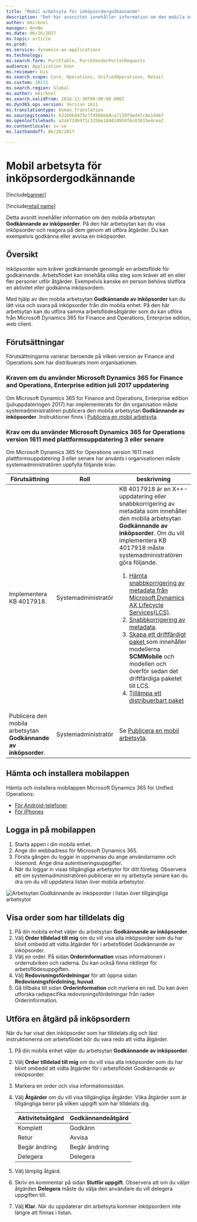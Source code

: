 ```yaml
---
title: "Mobil arbetsyta för inköpsordergodkännande"
description: "Det här avsnittet innehåller information om den mobila arbetsytan Godkännande av inköpsorder där du kan visa inköpsorder och reagera på dem genom att utföra åtgärder. Du kan exempelvis godkänna eller avvisa en inköpsorder."
author: mkirknel
manager: AnnBe
ms.date: 06/16/2017
ms.topic: article
ms.prod: 
ms.service: dynamics-ax-applications
ms.technology: 
ms.search.form: PurchTable, PurchVendorPortalRequests
audience: Application User
ms.reviewer: bis
ms.search.scope: Core, Operations, UnifiedOperations, Retail
ms.custom: 30211
ms.search.region: Global
ms.author: mkirknel
ms.search.validFrom: 2016-11-30T00:00:00.000Z
ms.dyn365.ops.version: Version 1611
ms.translationtype: Human Translation
ms.sourcegitcommit: 63160b9473c7f45b0eb0ca7139f9ed47c8e1446f
ms.openlocfilehash: a2ab719b971c325be184d1d950f6c03815e4cea2
ms.contentlocale: sv-se
ms.lasthandoff: 06/20/2017

---
```


# <a name="purchase-order-approval-mobile-workspace"></a>Mobil arbetsyta för inköpsordergodkännande

[!include[banner](../includes/banner.md)]

[!include[retail name](../includes/retail-name.md)]

Detta avsnitt innehåller information om den mobila arbetsytan **Godkännande av inköpsorder**. På den här arbetsytan kan du visa inköpsorder och reagera på dem genom att utföra åtgärder. Du kan exempelvis godkänna eller avvisa en inköpsorder.
 
## <a name="overview"></a>Översikt 
Inköpsorder som kräver godkännande genomgår en arbetsflöde för godkännande. Arbetsflödet kan innehålla olika steg som kräver att en eller fler personer utför åtgärder. Exempelvis kanske en person behöva slutföra en aktivitet eller godkänna inköpsordern. 

Med hjälp av den mobila arbetsytan **Godkännande av inköpsorder** kan du lätt visa och svara på inköpsorder från din mobila enhet. På den här arbetsytan kan du utföra samma arbetsflödesåtgärder som du kan utföra från Microsoft Dynamics 365 for Finance and Operations, Enterprise edition, web client.

## <a name="prerequisites"></a>Förutsättningar
Förutsättningarna varierar beroende på vilken version av Finance and Operations som har distribuerats inom organisationen.

### <a name="prerequisites-if-you-use-microsoft-dynamics-365-for-finance-and-operations-enterprise-edition-july-2017-update"></a>Kraven om du använder Microsoft Dynamics 365 for Finance and Operations, Enterprise edition juli 2017 uppdatering 
Om Microsoft Dynamics 365 for Finance and Operations, Enterprise edition (juliuppdateringen 2017) har implementerats för din organisation måste systemadministratören publicera den mobila arbetsytan **Godkännande av inköpsorder**. Instruktioner finns i [Publicera en mobil arbetsyta](/dynamics365/unified-operations/dev-itpro/mobile-apps/publish-mobile-workspace).

### <a name="prerequisites-if-you-use-microsoft-dynamics-365-for-operations-version-1611-with-platform-update-3-or-later"></a>Krav om du använder Microsoft Dynamics 365 for Operations version 1611 med plattformsuppdatering 3 eller senare
Om Microsoft Dynamics 365 for Operations version 1611 med plattformsuppdatering 3 eller senare har använts i organisationen måste systemadministratören uppfylla följande krav. 

<table>
<thead>
<tr class="header">
<th>Förutsättning</th>
<th>Roll</th>
<th>beskrivning</th>
</tr>
</thead>
<tbody>
<tr class="odd">
<td>Implementera KB 4017918.</td>
<td>Systemadministratör</td>
<td>KB 4017918 är en X++-uppdatering eller snabbkorrigering av metadata som innehåller den mobila arbetsytan <strong>Godkännande av inköpsorder</strong>. Om du vill implementera KB 4017918 måste systemadministratören göra följande.
<ol>
<li><a href="/dynamics365/unified-operations/dev-itpro/migration-upgrade/download-hotfix-lcs">Hämta snabbkorrigering av metadata från Microsoft Dynamics AX Lifecycle Services(LCS)</a>.</li>
<li><a href="/dynamics365/unified-operations/dev-itpro/migration-upgrade/install-metadata-hotfix-package">Snabbkorrigering av metadata</a>.</li>
<li><a href="/dynamics365/unified-operations/dev-itpro/deployment/create-apply-deployable-package">Skapa ett driftfärdigt paket </a> som innehåller modellerna <strong>SCMMobile</strong> och modellen och överför sedan det driftfärdiga paketet till LCS. </li>
<li><a href="/dynamics365/unified-operations/dev-itpro/deployment/apply-deployable-package-system">Tillämpa ett distribuerbart paket</a></li>
</ol></td>
</tr>
<tr class="even">
<td>Publicera den mobila arbetsytan <strong>Godkännande av inköpsorder</strong>.</td>
<td>Systemadministratör</td>
<td>Se <a href="/dynamics365/unified-operations/dev-itpro/mobile-apps/publish-mobile-workspace">Publicera en mobil arbetsyta</a>.</td>
</tr>
</tbody>
</table>

## <a name="download-and-install-the-mobile-app"></a>Hämta och installera mobilappen
Hämta och installera mobilappen Microsoft Dynamics 365 for Unified Operations:

- [För Android-telefoner](https://go.microsoft.com/fwlink/?linkid=850662)
- [För iPhones](https://go.microsoft.com/fwlink/?linkid=850663)


## <a name="sign-in-to-the-mobile-app"></a>Logga in på mobilappen

1. Starta appen i din mobila enhet.
2. Ange din webbadress för Microsoft Dynamics 365.
3. Första gången du loggar in uppmanas du ange användarnamn och lösenord. Ange dina autentiseringsuppgifter.
4. När du loggar in visas tillgängliga arbetsytor för ditt företag. Observera att om systemadministratören publicerar en ny arbetsyta senare kan du dra om du vill uppdatera listan över mobila arbetsytor.

![Arbetsytan Godkännande av inköpsorder i listan över tillgängliga arbetsytor](./media/po-workspaces.png)

## <a name="view-orders-that-are-assigned-to-you"></a>Visa order som har tilldelats dig
1. På din mobila enhet väljer du arbetsytan **Godkännande av inköpsorder**.
2. Välj **Order tilldelad till mig** om du vill visa alla inköpsorder som du har blivit ombedd att vidta åtgärder för i arbetsflödet Godkännande av inköpsorder.
3. Välj en order. På sidan **Orderinformation** visas informationen i orderrubriken och raderna. Du kan också finna riktlinjer för arbetsflödesuppgiften.
4. Välj **Redovisningsfördelningar** för att öppna sidan **Redovisningsfördelning, huvud**.
5. Gå tillbaka till sidan **Orderinformation** och markera en rad. Du kan även utforska radspecifika redovisningsfördelningar från raden Orderinformation.

## <a name="complete-an-action-on-the-purchase-order"></a>Utföra en åtgärd på inköpsordern
När du har visat den inköpsorder som har tilldelats dig och läst instruktionerna om arbetsflödet bör du vara redo att vidta åtgärder.

1. På din mobila enhet väljer du arbetsytan **Godkännande av inköpsorder**.
2. Välj **Order tilldelad till mig** om du vill visa alla inköpsorder som du har blivit ombedd att vidta åtgärder för i arbetsflödet Godkännande av inköpsorder.
3. Markera en order och visa informationssidan.
4. Välj **Åtgärder** om du vill visa tillgängliga åtgärder. Vilka åtgärder som är tillgängliga beror på vilken uppgift som har tilldelats dig.

    | Aktivitetsåtgärd    | Godkännandeåtgärd  |
    |----------------|------------------|
    | Komplett       | Godkänn          |
    | Retur         | Avvisa           |
    | Begär ändring | Begär ändring   |
    | Delegera       | Delegera         |

5. Välj lämplig åtgärd.
6. Skriv en kommentar på sidan **Slutför uppgift**. Observera att om du väljer åtgärden **Delegera** måste du välja den användare du vill delegera uppgiften till.
7. Välj **Klar**. När du uppdaterar din arbetsyta kommer inköpsordern inte längre att finnas i listan. 

